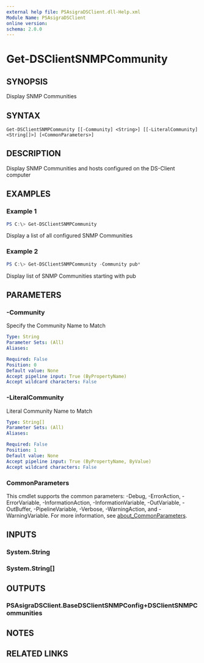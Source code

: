 ```yaml
---
external help file: PSAsigraDSClient.dll-Help.xml
Module Name: PSAsigraDSClient
online version:
schema: 2.0.0
---
```


# Get-DSClientSNMPCommunity

## SYNOPSIS
Display SNMP Communities

## SYNTAX

```
Get-DSClientSNMPCommunity [[-Community] <String>] [[-LiteralCommunity] <String[]>] [<CommonParameters>]
```

## DESCRIPTION
Display SNMP Communities and hosts configured on the DS-Client computer

## EXAMPLES

### Example 1
```powershell
PS C:\> Get-DSClientSNMPCommunity
```

Display a list of all configured SNMP Communities

### Example 2
```powershell
PS C:\> Get-DSClientSNMPCommunity -Community pub*
```

Display list of SNMP Communities starting with pub

## PARAMETERS

### -Community
Specify the Community Name to Match

```yaml
Type: String
Parameter Sets: (All)
Aliases:

Required: False
Position: 0
Default value: None
Accept pipeline input: True (ByPropertyName)
Accept wildcard characters: False
```

### -LiteralCommunity
Literal Community Name to Match

```yaml
Type: String[]
Parameter Sets: (All)
Aliases:

Required: False
Position: 1
Default value: None
Accept pipeline input: True (ByPropertyName, ByValue)
Accept wildcard characters: False
```

### CommonParameters
This cmdlet supports the common parameters: -Debug, -ErrorAction, -ErrorVariable, -InformationAction, -InformationVariable, -OutVariable, -OutBuffer, -PipelineVariable, -Verbose, -WarningAction, and -WarningVariable. For more information, see [about_CommonParameters](http://go.microsoft.com/fwlink/?LinkID=113216).

## INPUTS

### System.String

### System.String[]

## OUTPUTS

### PSAsigraDSClient.BaseDSClientSNMPConfig+DSClientSNMPCommunities

## NOTES

## RELATED LINKS
